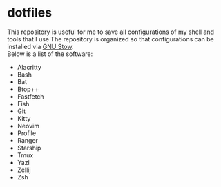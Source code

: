 # dotfiles

This repository is useful for me to save all configurations of my shell and tools that I use 
The repository is organized so that configurations can be installed via [GNU Stow](https://www.gnu.org/software/stow/).  
Below is a list of the software:  
- Alacritty
- Bash
- Bat
- Btop++
- Fastfetch
- Fish
- Git
- Kitty
- Neovim
- Profile
- Ranger
- Starship
- Tmux
- Yazi
- Zellij
- Zsh
